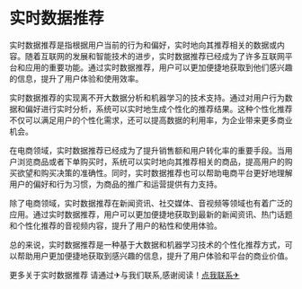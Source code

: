 # 实时数据推荐

实时数据推荐是指根据用户当前的行为和偏好，实时地向其推荐相关的数据或内容。随着互联网的发展和智能技术的进步，实时数据推荐已经成为了许多互联网平台和应用的重要功能。通过实时数据推荐，用户可以更加便捷地获取到他们感兴趣的信息，提升了用户体验和使用效率。

实时数据推荐的实现离不开大数据分析和机器学习的技术支持。通过对用户行为数据和偏好进行实时分析，系统可以实时地生成个性化的推荐结果。这种个性化推荐不仅可以满足用户的个性化需求，还可以提高数据的利用率，为企业带来更多商业机会。

在电商领域，实时数据推荐已经成为了提升销售额和用户转化率的重要手段。当用户浏览商品或者下单购买时，系统可以实时地向其推荐相关的商品，提高用户的购买欲望和购买决策的准确性。同时，实时数据推荐也可以帮助电商平台更好地理解用户的偏好和行为习惯，为商品的推广和运营提供有力支持。

除了电商领域，实时数据推荐在新闻资讯、社交媒体、音视频等领域也有着广泛的应用。通过实时数据推荐，用户可以更加便捷地获取到最新的新闻资讯、热门话题和个性化推荐的音视频内容，提升了用户的粘性和使用体验。

总的来说，实时数据推荐是一种基于大数据和机器学习技术的个性化推荐方式，可以帮助用户更加便捷地获取到感兴趣的信息，提升了用户体验和平台的商业价值。

更多关于实时数据推荐 请通过✈与我们联系,感谢阅读！[点我联系✈](https://home.G208.com)